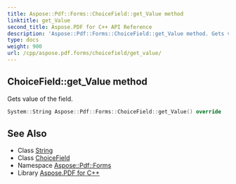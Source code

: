 ```yaml
---
title: Aspose::Pdf::Forms::ChoiceField::get_Value method
linktitle: get_Value
second_title: Aspose.PDF for C++ API Reference
description: 'Aspose::Pdf::Forms::ChoiceField::get_Value method. Gets value of the field in C++.'
type: docs
weight: 900
url: /cpp/aspose.pdf.forms/choicefield/get_value/
---
```

## ChoiceField::get_Value method


Gets value of the field.

```cpp
System::String Aspose::Pdf::Forms::ChoiceField::get_Value() override
```

## See Also

* Class [String](../../../system/string/)
* Class [ChoiceField](../)
* Namespace [Aspose::Pdf::Forms](../../)
* Library [Aspose.PDF for C++](../../../)
